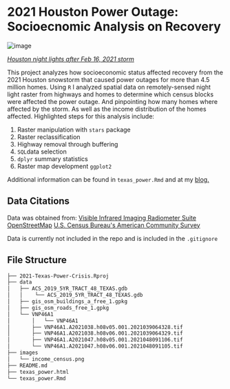 # 2021 Houston Power Outage: Socioecnomic Analysis on Recovery

![image](https://github.com/hazelvaq/2021-Texas-Power-Crisis/assets/108312152/df9b7be4-c77b-4ece-93f5-1a1b7e51fe5f)

[*Houston night lights after Feb 16, 2021 storm*](https://en.wikipedia.org/wiki/2021_Texas_power_crisis#/media/File:Houston_bmhd_2021047_lrg_Feb_16_2021.jpg)

This project analyzes how socioeconomic status affected recovery from the 2021 Houston snowstorm that caused power outages for more than 4.5 million homes. Using `R` 
I analyzed spatial data on remotely-sensed night light raster from highways and homes to determine which census blocks were affected the power outage. And pinpointing 
how many homes where affected by the storm. As well as the income distribution of the homes affected. Highlighted steps for this analysis include:

1. Raster manipulation with `stars` package
2. Raster reclassification
3. Highway removal through buffering
4. `SQL`data selection
5. `dplyr` summary statistics
6. Raster map development `ggplot2`

Additional information can be found in `texas_power.Rmd` and at my [blog.](https://hazelvaq.github.io/blog/2023-12-13-houston-power-outage/texas_power.html)


## Data Citations
Data was obtained from:
[Visible Infrared Imaging Radiometer Suite](https://ladsweb.modaps.eosdis.nasa.gov/missions-and-measurements/products/VNP46A1/)
[OpenStreetMap](https://www.openstreetmap.org/#map=4/38.01/-95.84)
[U.S. Census Bureau's American Community Survey](https://www.census.gov/programs-surveys/acs)

Data is currently not included in the repo and is included in the `.gitignore`

## File Structure

``` markdown
├── 2021-Texas-Power-Crisis.Rproj
├── data
│   ├── ACS_2019_5YR_TRACT_48_TEXAS.gdb
│   │    └── ACS_2019_5YR_TRACT_48_TEXAS.gdb
│   ├── gis_osm_buildings_a_free_1.gpkg
│   ├── gis_osm_roads_free_1.gpkg
│   └── VNP46A1
│       │   └── VNP46A1
│       ├── VNP46A1.A2021038.h08v05.001.2021039064328.tif
│       ├── VNP46A1.A2021038.h08v06.001.2021039064329.tif
│       ├── VNP46A1.A2021047.h08v05.001.2021048091106.tif
│       └── VNP46A1.A2021047.h08v06.001.2021048091105.tif
├── images
│   └── income_census.png
├── README.md
├── texas_power.html
└── texas_power.Rmd
```
